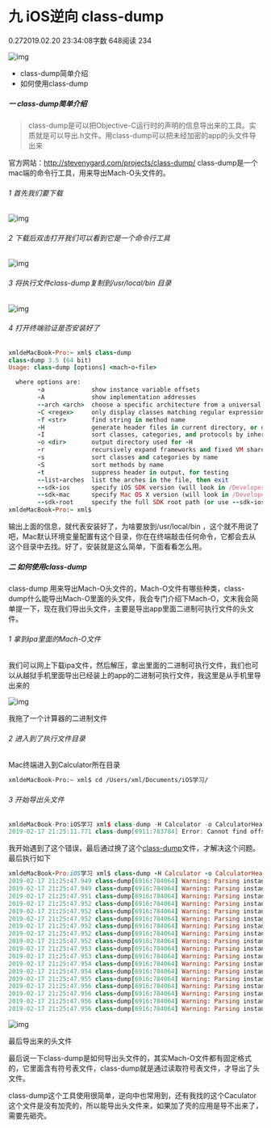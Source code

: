 # 九 iOS逆向 class-dump

0.272019.02.20 23:34:08字数 648阅读 234



![img](https://upload-images.jianshu.io/upload_images/1972799-90cc86c16373e9bc.png?imageMogr2/auto-orient/strip|imageView2/2/w/775/format/webp)

- class-dump简单介绍
- 如何使用class-dump

##### 一 class-dump简单介绍

> class-dump是可以把Objective-C运行时的声明的信息导出来的工具。实质就是可以导出.h文件。用class-dump可以把未经加密的app的头文件导出来

官方网站：<http://stevenygard.com/projects/class-dump/>
class-dump是一个mac端的命令行工具，用来导出Mach-O头文件的。

###### 1 首先我们要下载



![img](https://upload-images.jianshu.io/upload_images/1972799-b9b1f2a209899b62.png?imageMogr2/auto-orient/strip|imageView2/2/w/609/format/webp)

###### 2 下载后双击打开我们可以看到它是一个命令行工具



![img](https://upload-images.jianshu.io/upload_images/1972799-fbcbc6249271cea9.png?imageMogr2/auto-orient/strip|imageView2/2/w/590/format/webp)

###### 3 将执行文件class-dump复制到/usr/local/bin 目录



![img](https://upload-images.jianshu.io/upload_images/1972799-fa686b8d400eeb00.png?imageMogr2/auto-orient/strip|imageView2/2/w/820/format/webp)

###### 4 打开终端验证是否安装好了

```ruby
xmldeMacBook-Pro:~ xml$ class-dump
class-dump 3.5 (64 bit)
Usage: class-dump [options] <mach-o-file>

  where options are:
        -a             show instance variable offsets
        -A             show implementation addresses
        --arch <arch>  choose a specific architecture from a universal binary (ppc, ppc64, i386, x86_64, armv6, armv7, armv7s, arm64)
        -C <regex>     only display classes matching regular expression
        -f <str>       find string in method name
        -H             generate header files in current directory, or directory specified with -o
        -I             sort classes, categories, and protocols by inheritance (overrides -s)
        -o <dir>       output directory used for -H
        -r             recursively expand frameworks and fixed VM shared libraries
        -s             sort classes and categories by name
        -S             sort methods by name
        -t             suppress header in output, for testing
        --list-arches  list the arches in the file, then exit
        --sdk-ios      specify iOS SDK version (will look in /Developer/Platforms/iPhoneOS.platform/Developer/SDKs/iPhoneOS<version>.sdk
        --sdk-mac      specify Mac OS X version (will look in /Developer/SDKs/MacOSX<version>.sdk
        --sdk-root     specify the full SDK root path (or use --sdk-ios/--sdk-mac for a shortcut)
xmldeMacBook-Pro:~ xml$
```

输出上面的信息，就代表安装好了，为啥要放到/usr/local/bin ，这个就不用说了吧，Mac默认环境变量配置有这个目录，你在在终端敲击任何命令，它都会去从这个目录中去找。好了，安装就是这么简单，下面看看怎么用。

##### 二 如何使用class-dump

class-dump 用来导出Mach-O头文件的，Mach-O文件有哪些种类，class-dump什么能导出Mach-O里面的头文件，我会专门介绍下Mach-O，文末我会简单提一下，现在我们导出头文件，主要是导出app里面二进制可执行文件的头文件。

###### 1 拿到ipa里面的Mach-O文件

我们可以网上下载ipa文件，然后解压，拿出里面的二进制可执行文件，我们也可以从越狱手机里面导出已经装上的app的二进制可执行文件，我这里是从手机里导出来的



![img](https://upload-images.jianshu.io/upload_images/1972799-e160eb37b6229f12.png?imageMogr2/auto-orient/strip|imageView2/2/w/947/format/webp)

我拖了一个计算器的二进制文件

###### 2 进入到了执行文件目录

Mac终端进入到Calculator所在目录

```bash
xmldeMacBook-Pro:~ xml$ cd /Users/xml/Documents/iOS学习/
```

###### 3 开始导出头文件

```cpp
xmldeMacBook-Pro:iOS学习 xml$ class-dump -H Calculator -o CalculatorHeader
2019-02-17 21:25:11.771 class-dump[6911:783784] Error: Cannot find offset for address 0x9000000001000626 in stringAtAddress:
```

我开始遇到了这个错误，最后通过换了这个[class-dump](https://github.com/lerpo/class-dump)文件，才解决这个问题。最后执行如下

```ruby
xmldeMacBook-Pro:iOS学习 xml$ class-dump -H Calculator -o CalculatorHeader
2019-02-17 21:25:47.949 class-dump[6916:784064] Warning: Parsing instance variable type failed, window
2019-02-17 21:25:47.949 class-dump[6916:784064] Warning: Parsing instance variable type failed, controller
2019-02-17 21:25:47.951 class-dump[6916:784064] Warning: Parsing instance variable type failed, displayController
2019-02-17 21:25:47.952 class-dump[6916:784064] Warning: Parsing instance variable type failed, keypadController
2019-02-17 21:25:47.952 class-dump[6916:784064] Warning: Parsing instance variable type failed, model
2019-02-17 21:25:47.952 class-dump[6916:784064] Warning: Parsing instance variable type failed, soundsPreferencesDomain
2019-02-17 21:25:47.952 class-dump[6916:784064] Warning: Parsing instance variable type failed, soundsEnabled
2019-02-17 21:25:47.952 class-dump[6916:784064] Warning: Parsing instance variable type failed, isSizeTransitioning
2019-02-17 21:25:47.952 class-dump[6916:784064] Warning: Parsing instance variable type failed, keypadTapGestureRecognizer
2019-02-17 21:25:47.953 class-dump[6916:784064] Warning: Parsing instance variable type failed, darwinObserver
2019-02-17 21:25:47.953 class-dump[6916:784064] Warning: Parsing instance variable type failed, maxLandscapeDigits
2019-02-17 21:25:47.954 class-dump[6916:784064] Warning: Parsing instance variable type failed, value
2019-02-17 21:25:47.954 class-dump[6916:784064] Warning: Parsing instance variable type failed, userEntered
2019-02-17 21:25:47.955 class-dump[6916:784064] Warning: Parsing instance variable type failed, delegate
2019-02-17 21:25:47.956 class-dump[6916:784064] Warning: Parsing instance variable type failed, maximumDigitCount
2019-02-17 21:25:47.956 class-dump[6916:784064] Warning: Parsing instance variable type failed, isAllClearActive
2019-02-17 21:25:47.956 class-dump[6916:784064] Warning: Parsing instance variable type failed, displayValue
2019-02-17 21:25:47.956 class-dump[6916:784064] Warning: Parsing instance variable type failed, memoryValue
```



![img](https://upload-images.jianshu.io/upload_images/1972799-859c4fb48c289299.png?imageMogr2/auto-orient/strip|imageView2/2/w/517/format/webp)

最后导出来的头文件

最后说一下class-dump是如何导出头文件的，其实Mach-O文件都有固定格式的，它里面含有符号表文件，class-dump就是通过读取符号表文件，才导出了头文件。

class-dump这个工具使用很简单，逆向中也常用到，还有我找的这个Caculator这个文件是没有加壳的，所以能导出头文件来，如果加了壳的应用是导不出来了，需要先砸壳。